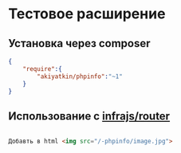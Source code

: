 # Тестовое расширение

## Установка через composer

```json
{
	"require":{
		"akiyatkin/phpinfo":"~1"
	}
}
```

## Использование c [infrajs/router](https://github.com/infrajs/router)


```html

Добавть в html <img src="/-phpinfo/image.jpg">

```

